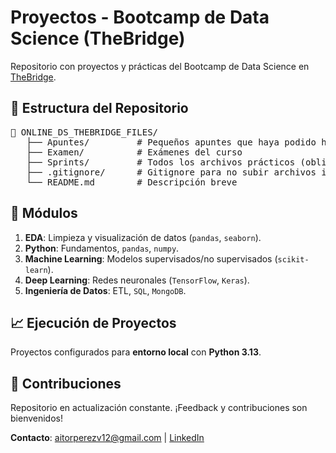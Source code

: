 <h1>Proyectos - Bootcamp de Data Science (TheBridge)</h1>

<p>Repositorio con proyectos y prácticas del Bootcamp de Data Science en <a href="https://thebridge.tech/">TheBridge</a>.</p>

<h2>📑 Estructura del Repositorio</h2>

<pre>
📂 ONLINE_DS_THEBRIDGE_FILES/
   ├── Apuntes/         # Pequeños apuntes que haya podido hacer
   ├── Examen/          # Exámenes del curso
   ├── Sprints/         # Todos los archivos prácticos (obligatorios y de repaso)
   ├── .gitignore/      # Gitignore para no subir archivos innecesarios
   └── README.md        # Descripción breve
</pre>

<h2>🧠 Módulos</h2>
<ol>
    <li><strong>EDA</strong>: Limpieza y visualización de datos (<code>pandas</code>, <code>seaborn</code>).</li>
    <li><strong>Python</strong>: Fundamentos, <code>pandas</code>, <code>numpy</code>.</li>
    <li><strong>Machine Learning</strong>: Modelos supervisados/no supervisados (<code>scikit-learn</code>).</li>
    <li><strong>Deep Learning</strong>: Redes neuronales (<code>TensorFlow</code>, <code>Keras</code>).</li>
    <li><strong>Ingeniería de Datos</strong>: ETL, <code>SQL</code>, <code>MongoDB</code>.</li>
</ol>

<h2>📈 Ejecución de Proyectos</h2>

<p>Proyectos configurados para <strong>entorno local</strong> con <strong>Python 3.13</strong>.</p>

<h2>🤝 Contribuciones</h2>

<p>Repositorio en actualización constante. ¡Feedback y contribuciones son bienvenidos!</p>

<p><strong>Contacto</strong>: <a href="mailto:aitorperezv12@gmail.com">aitorperezv12@gmail.com</a> | <a href="https://www.linkedin.com/in/aitor-perez/">LinkedIn</a></p>
